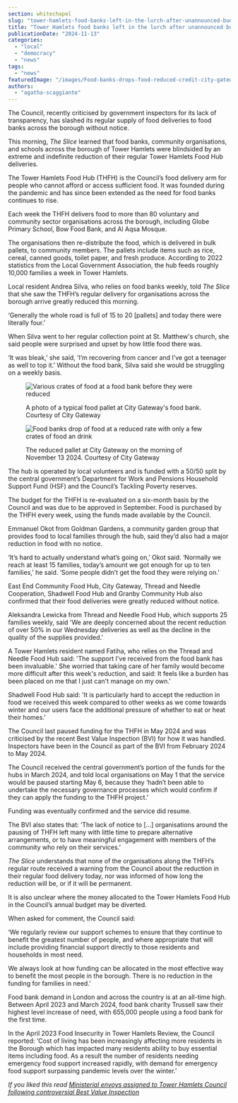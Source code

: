 ```yaml
---
section: whitechapel
slug: "tower-hamlets-food-banks-left-in-the-lurch-after-unannounced-budget-cuts"
title: "Tower Hamlets food banks left in the lurch after unannounced budget cuts"
publicationDate: "2024-11-13"
categories: 
  - "local"
  - "democracy"
  - "news"
tags: 
  - "news"
featuredImage: "/images/Food-banks-drops-food-reduced-credit-city-gateway-.1.jpg"
authors: 
  - "agatha-scaggiante"
---
```


The Council, recently criticised by government inspectors for its lack of transparency, has slashed its regular supply of food deliveries to food banks across the borough without notice.

This morning, _The Slice_ learned that food banks, community organisations, and schools across the borough of Tower Hamlets were blindsided by an extreme and indefinite reduction of their regular Tower Hamlets Food Hub deliveries. 

The Tower Hamlets Food Hub (THFH) is the Council’s food delivery arm for people who cannot afford or access sufficient food. It was founded during the pandemic and has since been extended as the need for food banks continues to rise.

Each week the THFH delivers food to more than 80 voluntary and community sector organisations across the borough, including Globe Primary School, Bow Food Bank, and Al Aqsa Mosque. 

The organisations then re-distribute the food, which is delivered in bulk pallets, to community members. The pallets include items such as rice, cereal, canned goods, toilet paper, and fresh produce. According to 2022 statistics from the Local Government Association, the hub feeds roughly 10,000 families a week in Tower Hamlets. 

Local resident Andrea Silva, who relies on food banks weekly, told _The Slice_ that she saw the THFH’s regular delivery for organisations across the borough arrive greatly reduced this morning.

‘Generally the whole road is full of 15 to 20 \[pallets\] and today there were literally four.’ 

When Silva went to her regular collection point at St. Matthew's church, she said people were surprised and upset by how little food there was. 

‘It was bleak,’ she said, ‘I’m recovering from cancer and I’ve got a teenager as well to top it.’ Without the food bank, Silva said she would be struggling on a weekly basis.

<figure>

![Various crates of food at a food bank before they were reduced](/images/Food-banks-drops-food-reduced-credit-city-gateway-.3.jpg)

<figcaption>

A photo of a typical food pallet at City Gateway's food bank. Courtesy of City Gateway

</figcaption>

</figure>

<figure>

![Food banks drop of food at a reduced rate with only a few crates of food an drink](/images/Food-banks-drops-food-reduced-credit-city-gateway-.1-1024x683.jpg)

<figcaption>

The reduced pallet at City Gateway on the morning of November 13 2024. Courtesy of City Gateway

</figcaption>

</figure>

The hub is operated by local volunteers and is funded with a 50/50 split by the central government’s Department for Work and Pensions Household Support Fund (HSF) and the Council’s Tackling Poverty reserves.

The budget for the THFH is re-evaluated on a six-month basis by the Council and was due to be approved in September. Food is purchased by the THFH every week, using the funds made available by the Council. 

Emmanuel Okot from Goldman Gardens, a community garden group that provides food to local families through the hub, said they’d also had a major reduction in food with no notice. 

‘It’s hard to actually understand what’s going on,’ Okot said. ‘Normally we reach at least 15 families, today’s amount we got enough for up to ten families,’ he said. ‘Some people didn’t get the food they were relying on.’ 

East End Community Food Hub, City Gateway, Thread and Needle Cooperation, Shadwell Food Hub and Granby Community Hub also confirmed that their food deliveries were greatly reduced without notice. 

Aleksandra Lewicka from Thread and Needle Food Hub, which supports 25 families weekly, said 'We are deeply concerned about the recent reduction of over 50% in our Wednesday deliveries as well as the decline in the quality of the supplies provided.'

A Tower Hamlets resident named Fatiha, who relies on the Thread and Needle Food Hub said: 'The support I've received from the food bank has been invaluable.' She worried that taking care of her family would become more difficult after this week's reduction, and said: It feels like a burden has been placed on me that I just can't manage on my own.'

Shadwell Food Hub said: 'It is particularly hard to accept the reduction in food we received this week compared to other weeks as we come towards winter and our users face the additional pressure of whether to eat or heat their homes.'

The Council last paused funding for the THFH in May 2024 and was criticised by the recent Best Value Inspection (BVI) for how it was handled. Inspectors have been in the Council as part of the BVI from February 2024 to May 2024.

The Council received the central government’s portion of the funds for the hubs in March 2024, and told local organisations on May 1 that the service would be paused starting May 6, because they ‘hadn’t been able to undertake the necessary governance processes which would confirm if they can apply the funding to the THFH project.’ 

Funding was eventually confirmed and the service did resume.

The BVI also states that: ‘The lack of notice to \[...\] organisations around the pausing of THFH left many with little time to prepare alternative arrangements, or to have meaningful engagement with members of the community who rely on their services.’ 

_The Slice_ understands that none of the organisations along the THFH’s regular route received a warning from the Council about the reduction in their regular food delivery today, nor was informed of how long the reduction will be, or if it will be permanent.  

It is also unclear where the money allocated to the Tower Hamlets Food Hub in the Council’s annual budget may be diverted.

When asked for comment, the Council said: 

‘We regularly review our support schemes to ensure that they continue to benefit the greatest number of people, and where appropriate that will include providing financial support directly to those residents and households in most need.

We always look at how funding can be allocated in the most effective way to benefit the most people in the borough. There is no reduction in the funding for families in need.’ 

Food bank demand in London and across the country is at an all-time high. Between April 2023 and March 2024, food bank charity Trussell saw their highest level increase of need, with 655,000 people using a food bank for the first time. 

In the April 2023 Food Insecurity in Tower Hamlets Review, the Council reported: ‘Cost of living has been increasingly affecting more residents in the Borough which has impacted many residents ability to buy essential items including food. As a result the number of residents needing emergency food support increased rapidly, with demand for emergency food support surpassing pandemic levels over the winter.’

_If you liked this read [Ministerial envoys assigned to Tower Hamlets Council following controversial Best Value Inspection](https://whitechapellondon.co.uk/best-value-inspection-assigns-minister-envoy-lutfur-rahman-tower-hamlets/)_
